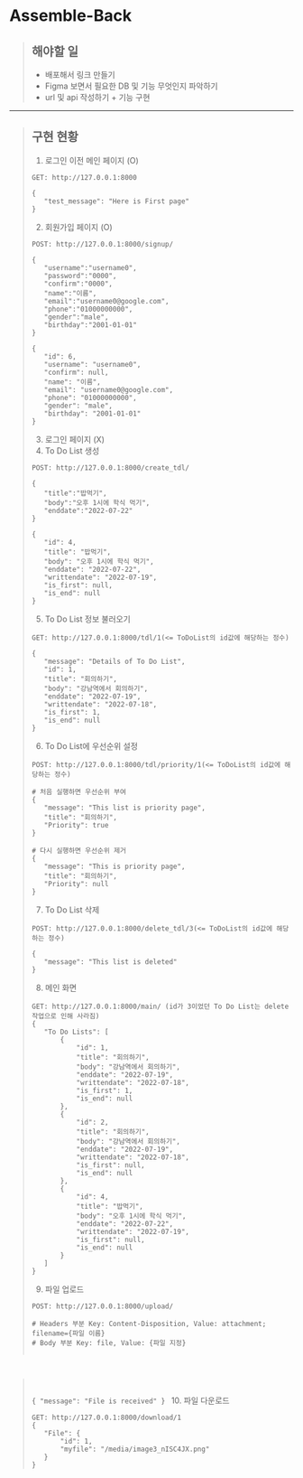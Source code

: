 # Assemble-Back
> ## 해야할 일
> * 배포해서 링크 만들기 
> * Figma 보면서 필요한 DB 및 기능 무엇인지 파악하기 
> * url 및 api 작성하기 + 기능 구현
---
> ## 구현 현황
> 1. 로그인 이전 메인 페이지 (O)  
> <pre><code>GET: http://127.0.0.1:8000
>   
>{
>    "test_message": "Here is First page"
>}
></code></pre>  
> 2. 회원가입 페이지 (O)
> <pre><code>POST: http://127.0.0.1:8000/signup/
>
>{
>    "username":"username0",
>    "password":"0000",
>    "confirm":"0000",
>    "name":"이름",
>    "email":"username0@google.com",
>    "phone":"01000000000",
>    "gender":"male",
>    "birthday":"2001-01-01"
>}
>   
>{
>    "id": 6,
>    "username": "username0",
>    "confirm": null,
>    "name": "이름",
>    "email": "username0@google.com",
>    "phone": "01000000000",
>    "gender": "male",
>    "birthday": "2001-01-01"
>}
></code></pre>
> 3. 로그인 페이지 (X)
> 4. To Do List 생성
> <pre><code>POST: http://127.0.0.1:8000/create_tdl/
>
>{
>    "title":"밥먹기",
>    "body":"오후 1시에 학식 먹기",
>    "enddate":"2022-07-22"
>}
>   
>{
>    "id": 4,
>    "title": "밥먹기",
>    "body": "오후 1시에 학식 먹기",
>    "enddate": "2022-07-22",
>    "writtendate": "2022-07-19",
>    "is_first": null,
>    "is_end": null
>}
></code></pre>
> 5. To Do List 정보 불러오기
> <pre><code>GET: http://127.0.0.1:8000/tdl/1(<= ToDoList의 id값에 해당하는 정수)
>   
>{
>    "message": "Details of To Do List",
>    "id": 1,
>    "title": "회의하기",
>    "body": "강남역에서 회의하기",
>    "enddate": "2022-07-19",
>    "writtendate": "2022-07-18",
>    "is_first": 1,
>    "is_end": null
>}
></code></pre>
> 6. To Do List에 우선순위 설정
><pre><code>POST: http://127.0.0.1:8000/tdl/priority/1(<= ToDoList의 id값에 해당하는 정수)
>   
> # 처음 실행하면 우선순위 부여
>{
>    "message": "This list is priority page",
>    "title": "회의하기",
>    "Priority": true
>}
>
> # 다시 실행하면 우선순위 제거
>{
>    "message": "This is priority page",
>    "title": "회의하기",
>    "Priority": null
>}
></code></pre>
> 7. To Do List 삭제
><pre><code>POST: http://127.0.0.1:8000/delete_tdl/3(<= ToDoList의 id값에 해당하는 정수)
>   
>{
>    "message": "This list is deleted"
>}
></code></pre>
> 8. 메인 화면 
><pre><code>GET: http://127.0.0.1:8000/main/ (id가 3이었던 To Do List는 delete 작업으로 인해 사라짐)
>{
>    "To Do Lists": [
>        {
>            "id": 1,
>            "title": "회의하기",
>            "body": "강남역에서 회의하기",
>            "enddate": "2022-07-19",
>            "writtendate": "2022-07-18",
>            "is_first": 1,
>            "is_end": null
>        },
>        {
>            "id": 2,
>            "title": "회의하기",
>            "body": "강남역에서 회의하기",
>            "enddate": "2022-07-19",
>            "writtendate": "2022-07-18",
>            "is_first": null,
>            "is_end": null
>        },
>        {
>            "id": 4,
>            "title": "밥먹기",
>            "body": "오후 1시에 학식 먹기",
>            "enddate": "2022-07-22",
>            "writtendate": "2022-07-19",
>            "is_first": null,
>            "is_end": null
>        }
>    ]
>}
></code></pre>
> 9. 파일 업로드
><pre><code>POST: http://127.0.0.1:8000/upload/
>   
># Headers 부분 Key: Content-Disposition, Value: attachment; filename={파일 이름}
># Body 부분 Key: file, Value: {파일 지정}

>{
>    "message": "File is received"
>}
></code></pre>
> 10. 파일 다운로드
><pre><code>GET: http://127.0.0.1:8000/download/1
>{
>    "File": {
>        "id": 1,
>        "myfile": "/media/image3_nISC4JX.png"
>    }
>}
></code></pre>